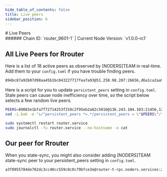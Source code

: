 ```yaml
---
hide_table_of_contents: false
title: Live peers
sidebar_position: 6
---
```


<div class="h1-with-icon icon-router">
# Live Peers
</div>
###### Chain ID: `router_9601-1` | Current Node Version: `v1.0.0-rc1`

## All Live Peers for Rrouter
Here is a list of 18 active peers as observed by [NODERS]TEAM in real-time. Add them to your `config.toml` if you have trouble finding peers.

```bash
894bc87a92b07d98aa45b1bc043227717feafa93@51.250.98.207:26656,d6a1ca2aa9225d92b2eeff924cb8970da1c39484@136.243.131.108:26656,ccc7e63ac9573b6a28574827b80fa7af67b6bbe4@206.125.34.196:26656,12568e6e9ac488f9ec549de6f1c9a0210338dbdb@65.0.118.129:26656,7ea2bdca1d456875fe40c3647c962f651462cc18@176.9.125.120:26656,9e553cda456b113bcbd2d6fd2c0d7ea07a78aea0@95.217.43.26:26656,81635a5f7747441738fd0aa66ce07b7b0f2a76ba@65.108.192.123:17656,dbcba835b674b4a3836b6248b53c0cb5b377957e@136.243.88.91:3100,18a0cdb43ae6a8f8309b6e94f1e197cc1e6c4018@116.202.162.188:26656,a81d58752dcf278bcad4cd7d9a65ef3b73149a8d@13.42.101.85:26656,2220c1ab3a11f945589b74a1ac7538621540f5fd@148.251.2.19:55816,413126b2acd74822b06415774884c57d7cbd801b@65.109.158.190:22656,3df6cb2db301288c492f9ace1b88360e0504b15a@13.235.115.79:26656,3bad07f33e5cf5bd1ad87f8ad7a08a7416c7bf38@88.198.8.79:3740,50dc3cca9f3b3f969b812e5760bcaf652aaecc01@43.205.136.8:26656,89083e1bfa7f72714253f319c2f95eb2a82c5016@136.243.104.103:21456,89ec0f07f0ccb61ec19fb8256043cf92e73abd2b@15.206.157.168:26656,f690403b080ad9a710f0f2ab6a865f5d68000814@85.10.204.243:26656
```

Here is a script for you to update `persistent_peers` setting in `config.toml`. Stale peers can cause node inefficiency over time, so the script below selects a few random live peers.

```bash
PEERS=89083e1bfa7f72714253f319c2f95eb2a82c5016@136.243.104.103:21456,12568e6e9ac488f9ec549de6f1c9a0210338dbdb@65.0.118.129:26656,3df6cb2db301288c492f9ace1b88360e0504b15a@13.235.115.79:26656,f690403b080ad9a710f0f2ab6a865f5d68000814@85.10.204.243:26656,a81d58752dcf278bcad4cd7d9a65ef3b73149a8d@13.42.101.85:26656
sed -i.bak -e "s/^persistent_peers *=.*/persistent_peers = \"$PEERS\"/" ~/.routerd/config/config.toml

sudo systemctl restart router.service
sudo journalctl -fu router.service --no-hostname -o cat
```

## Our peer for Rrouter
When you state-sync, you might also consider adding [NODERS]TEAM state-sync peer to your persistent_peers setting in `config.toml`.

```bash
a3f0955784de782dc3cc40cc559c8c0c79bfce3e@router-t-rpc.noders.services:22656
```
